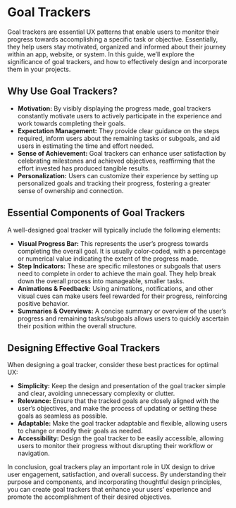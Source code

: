 # Goal Trackers

Goal trackers are essential UX patterns that enable users to monitor their progress towards accomplishing a specific task or objective. Essentially, they help users stay motivated, organized and informed about their journey within an app, website, or system. In this guide, we’ll explore the significance of goal trackers, and how to effectively design and incorporate them in your projects.

## Why Use Goal Trackers?

- **Motivation:** By visibly displaying the progress made, goal trackers constantly motivate users to actively participate in the experience and work towards completing their goals.
- **Expectation Management:** They provide clear guidance on the steps required, inform users about the remaining tasks or subgoals, and aid users in estimating the time and effort needed.
- **Sense of Achievement:** Goal trackers can enhance user satisfaction by celebrating milestones and achieved objectives, reaffirming that the effort invested has produced tangible results.
- **Personalization:** Users can customize their experience by setting up personalized goals and tracking their progress, fostering a greater sense of ownership and connection.

## Essential Components of Goal Trackers

A well-designed goal tracker will typically include the following elements:

- **Visual Progress Bar:** This represents the user’s progress towards completing the overall goal. It is usually color-coded, with a percentage or numerical value indicating the extent of the progress made.
- **Step Indicators:** These are specific milestones or subgoals that users need to complete in order to achieve the main goal. They help break down the overall process into manageable, smaller tasks.
- **Animations & Feedback:** Using animations, notifications, and other visual cues can make users feel rewarded for their progress, reinforcing positive behavior.
- **Summaries & Overviews:** A concise summary or overview of the user’s progress and remaining tasks/subgoals allows users to quickly ascertain their position within the overall structure.

## Designing Effective Goal Trackers

When designing a goal tracker, consider these best practices for optimal UX:

- **Simplicity:** Keep the design and presentation of the goal tracker simple and clear, avoiding unnecessary complexity or clutter.
- **Relevance:** Ensure that the tracked goals are closely aligned with the user’s objectives, and make the process of updating or setting these goals as seamless as possible.
- **Adaptable:** Make the goal tracker adaptable and flexible, allowing users to change or modify their goals as needed.
- **Accessibility:** Design the goal tracker to be easily accessible, allowing users to monitor their progress without disrupting their workflow or navigation.

In conclusion, goal trackers play an important role in UX design to drive user engagement, satisfaction, and overall success. By understanding their purpose and components, and incorporating thoughtful design principles, you can create goal trackers that enhance your users’ experience and promote the accomplishment of their desired objectives.
